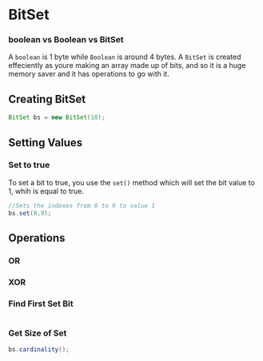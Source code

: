 # BitSet

### boolean vs Boolean vs BitSet

A `boolean` is 1 byte while `Boolean` is around 4 bytes. A `BitSet` is created effeciently as youre making an array made up of bits, and so it is a huge memory saver and it has operations to go with it.

## Creating BitSet

```java
BitSet bs = new BitSet(10);
```

## Setting Values

### Set to true

To set a bit to true, you use the `set()` method which will set the bit value to 1, whih is equal to true.

```java
//Sets the indexes from 8 to 9 to value 1
bs.set(8,9);
```

## Operations

### OR

### XOR

### Find First Set Bit

```java

```

### Get Size of Set

```java
bs.cardinality();
```

